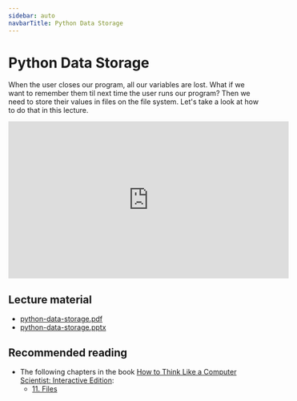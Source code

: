 ```yaml
---
sidebar: auto
navbarTitle: Python Data Storage
---
```


# Python Data Storage
When the user closes our program, all our variables are lost. What if we want to remember them til next time the user runs our program? Then we need to store their values in files on the file system. Let's take a look at how to do that in this lecture.

<iframe width="560" height="314" src="https://www.youtube.com/embed/JzczDl53r2Y" frameborder="0" allow="accelerometer; autoplay; encrypted-media; gyroscope; picture-in-picture" allowfullscreen></iframe>

## Lecture material
* [python-data-storage.pdf](python-data-storage.pdf)
* [python-data-storage.pptx](python-data-storage.pptx)

## Recommended reading
* The following chapters in the book [How to Think Like a Computer Scientist: Interactive Edition](http://interactivepython.org/courselib/static/thinkcspy/index.html):
    * [11. Files](https://runestone.academy/runestone/books/published/thinkcspy/Files/toctree.html)